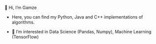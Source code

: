 👋 Hi, I’m Gamze

- Here, you can find my Python, Java and C++ implementations of algorithms.

- 👀 I’m interested in Data Science (Pandas, Numpy), Machine Learning (TensorFlow)
